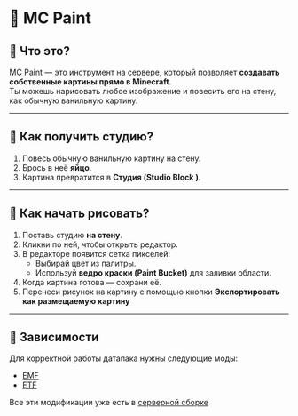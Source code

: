 # 🎨 MC Paint

## 🔹 Что это?
MC Paint — это инструмент на сервере, который позволяет **создавать собственные картины прямо в Minecraft**.  
Ты можешь нарисовать любое изображение и повесить его на стену, как обычную ванильную картину.  

---

## 🔹 Как получить студию?
1. Повесь обычную ванильную картину на стену.  
2. Брось в неё **яйцо**.  
3. Картина превратится в **Студия (Studio Block )**.  

---

## 🔹 Как начать рисовать?
1. Поставь студию **на стену**.  
2. Кликни по ней, чтобы открыть редактор.  
3. В редакторе появится сетка пикселей:  
   - Выбирай цвет из палитры.  
   - Используй **ведро краски (Paint Bucket)** для заливки области.  
4. Когда картина готова — сохрани её.  
5. Перенеси рисунок на картину с помощью кнопки **Экспортировать как размещаемую картину**

---

## 🔹 Зависимости
Для корректной работы датапака нужны следующие моды:

- [EMF](https://modrinth.com/mod/entitytexturefeatures)
- [ETF](https://modrinth.com/mod/entity-model-features)

Все эти модификации уже есть в [серверной сборке](/Dependencies/)